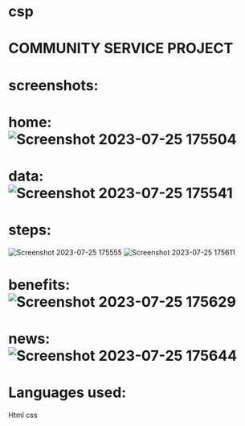 # csp
# COMMUNITY SERVICE PROJECT
# screenshots:

# home: ![Screenshot 2023-07-25 175504](https://github.com/lakshmisowjanya48/csp/assets/109742084/76d82a5e-6943-4511-afbe-2d0723cb18df)

# data:![Screenshot 2023-07-25 175541](https://github.com/lakshmisowjanya48/csp/assets/109742084/140fae2f-ef7b-41d4-b75b-52dbd63e2192)

# steps:
![Screenshot 2023-07-25 175555](https://github.com/lakshmisowjanya48/csp/assets/109742084/3043f043-7a1c-43e5-91f4-680f513671b9)
![Screenshot 2023-07-25 175611](https://github.com/lakshmisowjanya48/csp/assets/109742084/c5d08b6f-52a2-4eb5-98b9-efd6bb791b61)

# benefits:![Screenshot 2023-07-25 175629](https://github.com/lakshmisowjanya48/csp/assets/109742084/d6aabc1b-dcbc-4df0-a7ac-638702b80829)

# news: ![Screenshot 2023-07-25 175644](https://github.com/lakshmisowjanya48/csp/assets/109742084/f9964f43-a668-4d4e-9033-275a32a05851)


# Languages used:
Html
css

